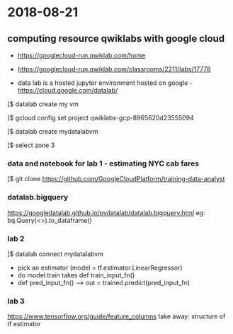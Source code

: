 # 2018-08-21

## computing resource qwiklabs with google cloud
* https://googlecloud-run.qwiklab.com/home

* https://googlecloud-run.qwiklab.com/classrooms/2211/labs/17778

* data lab is a hosted jupyter environment hosted on google - https://cloud.google.com/datalab/

]$ datalab create my vm

]$ gcloud config set project qwiklabs-gcp-8965620d23555094

]$ datalab create mydatalabvm

]$ select zone 3

### data and notebook for lab 1 - estimating NYC cab fares
]$ git clone https://github.com/GoogleCloudPlatform/training-data-analyst


### datalab.bigquery
https://googledatalab.github.io/pydatalab/datalab.bigquery.html
eg: bq.Query(<<sql-string>>).to_dataframe()

### lab 2
]$ datalab connect mydatalabvm

* pick an estimator (model = tf.estimator.LinearRegressor)
* do model.train takes def train_input_fn()
* def pred_input_fn() --> out = trained.predict(pred_input_fn)

### lab 3
https://www.tensorflow.org/guide/feature_columns
take away: structure of tf estimator

